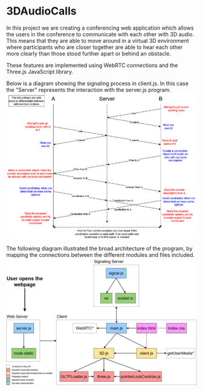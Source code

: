 # 3DAudioCalls

In this project we are creating a conferencing web application which allows the users in the conference to communicate with each other with 3D audio. This means that they are able to move around in a virtual 3D environment where participants who are closer together are able to hear each other more clearly than those stood further apart or behind an obstacle.

These features are implemented using WebRTC connections and the Three.js JavaScript library.

Below is a diagram showing the signaling process in client.js. In this case the "Server" represents the interaction with the server.js program.
![A diagram showing the WebRTC signaling process](/WebRTC-signaling.png)

The following diagram illustrated the broad architecture of the program, by mapping the connections between the different modules and files included.
![A diagram showing the program high level architecture](/architecture-diagram.png)
